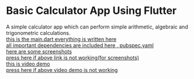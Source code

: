 # Basic Calculator App Using Flutter

A simple calculator app which can perform simple arithmetic, algebraic and trigonometric calculations.<br>
[this is the main.dart everything is written here](https://github.com/bits-and-atoms/My_Calculator_App/blob/main/lib/main.dart) <br>
[all important dependencies are included here , pubspec.yaml](https://github.com/bits-and-atoms/My_Calculator_App/blob/main/pubspec.yaml) <br>
[here are some screenshots](https://github.com/bits-and-atoms/My_Calculator_App/tree/main/Screenshots) <br>
[press here if above link is not working(for screenshots)](https://drive.google.com/drive/folders/1GsoS3aFHRq7HXCup-o63R4HVcmjp8yiQ?usp=sharing)<br>
[this is video demo](https://github.com/bits-and-atoms/My_Calculator_App/tree/main/VideoDemo)<br>
[press here if above video demo is not working](https://drive.google.com/file/d/1HIObp-RKs2si2f6X-XfExZwDHOr7oc2h/view?usp=sharing)

